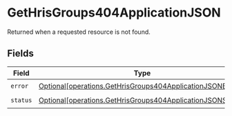 # GetHrisGroups404ApplicationJSON

Returned when a requested resource is not found.


## Fields

| Field                                                                                                                              | Type                                                                                                                               | Required                                                                                                                           | Description                                                                                                                        |
| ---------------------------------------------------------------------------------------------------------------------------------- | ---------------------------------------------------------------------------------------------------------------------------------- | ---------------------------------------------------------------------------------------------------------------------------------- | ---------------------------------------------------------------------------------------------------------------------------------- |
| `error`                                                                                                                            | [Optional[operations.GetHrisGroups404ApplicationJSONError]](undefined/models/operations/gethrisgroups404applicationjsonerror.md)   | :heavy_check_mark:                                                                                                                 | N/A                                                                                                                                |
| `status`                                                                                                                           | [Optional[operations.GetHrisGroups404ApplicationJSONStatus]](undefined/models/operations/gethrisgroups404applicationjsonstatus.md) | :heavy_check_mark:                                                                                                                 | N/A                                                                                                                                |